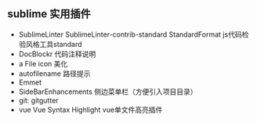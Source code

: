 ## sublime 实用插件
- SublimeLinter SublimeLinter-contrib-standard StandardFormat  js代码检验风格工具standard
- DocBlockr 代码注释说明
- a File icon 美化
- autofilename 路径提示
- Emmet
- SideBarEnhancements 侧边菜单栏（方便引入项目目录）
- git: gitgutter
- vue  Vue Syntax Highlight vue单文件高亮插件
